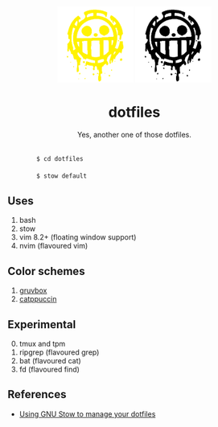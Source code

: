 <div id="header" align="center">
<img src="/assets/heart-pirate-dark.png#gh-dark-mode-only" alt="Heart-Pirate-Dark" style="width: 30%;">
<img src="/assets/heart-pirate-light.png#gh-light-mode-only" alt="Heart-Pirate-Light" style="width: 30%;">
<h1>dotfiles</h1>
<p> Yes, another one of those dotfiles. </p>
</div>

```bash

		$ cd dotfiles

		$ stow default

```

## Uses 

1. bash
2. stow
3. vim 8.2+ (floating window support)
4. nvim (flavoured vim)

## Color schemes

1. [gruvbox](https://github.com/gruvbox-community/gruvbox)
2. [catppuccin](https://github.com/catppuccin/catppuccin)

## Experimental
0. tmux and tpm
1. ripgrep (flavoured grep)
2. bat (flavoured cat)
3. fd (flavoured find)

## References
- [Using GNU Stow to manage your dotfiles](http://brandon.invergo.net/news/2012-05-26-using-gnu-stow-to-manage-your-dotfiles.html)
